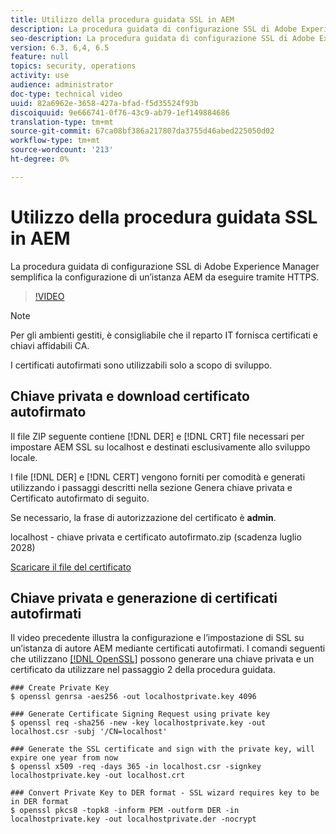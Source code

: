 ```yaml
---
title: Utilizzo della procedura guidata SSL in AEM
description: La procedura guidata di configurazione SSL di Adobe Experience Manager semplifica la configurazione di un’istanza AEM da eseguire tramite HTTPS.
seo-description: La procedura guidata di configurazione SSL di Adobe Experience Manager semplifica la configurazione di un’istanza AEM da eseguire tramite HTTPS.
version: 6.3, 6,4, 6.5
feature: null
topics: security, operations
activity: use
audience: administrator
doc-type: technical video
uuid: 82a6962e-3658-427a-bfad-f5d35524f93b
discoiquuid: 9e666741-0f76-43c9-ab79-1ef149884686
translation-type: tm+mt
source-git-commit: 67ca08bf386a217807da3755d46abed225050d02
workflow-type: tm+mt
source-wordcount: '213'
ht-degree: 0%

---
```



# Utilizzo della procedura guidata SSL in AEM

La procedura guidata di configurazione SSL di Adobe Experience Manager semplifica la configurazione di un’istanza AEM da eseguire tramite HTTPS.

>[!VIDEO](https://video.tv.adobe.com/v/17993/?quality=12&learn=on)

>[!NOTE]
>
>Per gli ambienti gestiti, è consigliabile che il reparto IT fornisca certificati e chiavi affidabili CA.
>
>I certificati autofirmati sono utilizzabili solo a scopo di sviluppo.

## Chiave privata e download certificato autofirmato

Il file ZIP seguente contiene [!DNL DER] e [!DNL CRT] file necessari per impostare AEM SSL su localhost e destinati esclusivamente allo sviluppo locale.

I file [!DNL DER] e [!DNL CERT] vengono forniti per comodità e generati utilizzando i passaggi descritti nella sezione Genera chiave privata e Certificato autofirmato di seguito.

Se necessario, la frase di autorizzazione del certificato è **admin**.

localhost - chiave privata e certificato autofirmato.zip (scadenza luglio 2028)

[Scaricare il file del certificato](assets/use-the-ssl-wizard/certificate.zip)

## Chiave privata e generazione di certificati autofirmati

Il video precedente illustra la configurazione e l’impostazione di SSL su un’istanza di autore AEM mediante certificati autofirmati. I comandi seguenti che utilizzano [[!DNL OpenSSL]](https://www.openssl.org/) possono generare una chiave privata e un certificato da utilizzare nel passaggio 2 della procedura guidata.

```shell
### Create Private Key
$ openssl genrsa -aes256 -out localhostprivate.key 4096

### Generate Certificate Signing Request using private key
$ openssl req -sha256 -new -key localhostprivate.key -out localhost.csr -subj '/CN=localhost'

### Generate the SSL certificate and sign with the private key, will expire one year from now
$ openssl x509 -req -days 365 -in localhost.csr -signkey localhostprivate.key -out localhost.crt

### Convert Private Key to DER format - SSL wizard requires key to be in DER format
$ openssl pkcs8 -topk8 -inform PEM -outform DER -in localhostprivate.key -out localhostprivate.der -nocrypt
```
